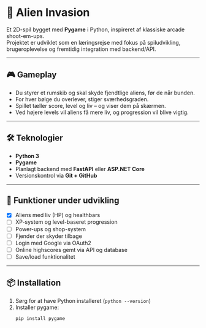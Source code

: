 # 👾 Alien Invasion

Et 2D-spil bygget med **Pygame** i Python, inspireret af klassiske arcade shoot-em-ups.  
Projektet er udviklet som en læringsrejse med fokus på spiludvikling, brugeroplevelse og fremtidig integration med backend/API.

---

## 🎮 Gameplay

- Du styrer et rumskib og skal skyde fjendtlige aliens, før de når bunden.
- For hver bølge du overlever, stiger sværhedsgraden.
- Spillet tæller score, level og liv – og viser dem på skærmen.
- Ved højere levels vil aliens få mere liv, og progression vil blive vigtig.

---

## 🛠 Teknologier

- **Python 3**
- **Pygame**
- Planlagt backend med **FastAPI** eller **ASP.NET Core**
- Versionskontrol via **Git + GitHub**

---

## 🚧 Funktioner under udvikling

- [x] Aliens med liv (HP) og healthbars
- [ ] XP-system og level-baseret progression
- [ ] Power-ups og shop-system
- [ ] Fjender der skyder tilbage
- [ ] Login med Google via OAuth2
- [ ] Online highscores gemt via API og database
- [ ] Save/load funktionalitet

---

## 📦 Installation

1. Sørg for at have Python installeret (`python --version`)
2. Installer pygame:
   ```bash
   pip install pygame
